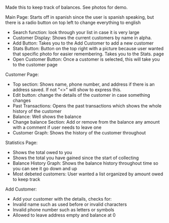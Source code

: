Made this to keep track of balances. See photos for demo.

Main Page:
Starts off in spanish since the user is spanish speaking, but there is a radio button on top left to change everything to english
- Search function: look through your list in case it is very large
- Customer Display: Shows the current customers by name in alpha.
- Add Button: Takes you to the Add Customer to add a new customer
- Stats Button: Button on the top right with a picture because user wanted that specific photo for easier remembering. Takes you to the Stats. page
- Open Customer Button: Once a customer is selected, this will take you to the customer page

Customer Page:
- Top section: Shows name, phone number, and address if there is an address saved. If not "<>" will show to express this.
- Edit button: change the details of the customer in case something changes
- Past Transactions: Opens the past transactions which shows the whole history of the customer
- Balance: Well shows the balance
- Change balance Section: Add or remove from the balance any amount with a comment if user needs to leave one
- Customer Graph:  Shows the history of the customer throughout

Statistics Page:
- Shows the total owed to you
- Shows the total you have gained since the start of collecting
- Balance History Graph: Shows the balance history throughout time so you can see it go down and up
- Most debeted customers: User wanted a list organized by amount owed to keep track 

Add Customer: 
- Add your customer with the details, checks for:
- Invalid name such as used before or invalid characters
- Invalid phone number such as letters or symbols
- Allowed to leave address empty and balance at 0
  
